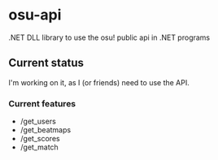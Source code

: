 # osu-api
.NET DLL library to use the osu! public api in .NET programs

## Current status
I'm working on it, as I (or friends) need to use the API.

### Current features
* /get_users
* /get_beatmaps
* /get_scores
* /get_match
